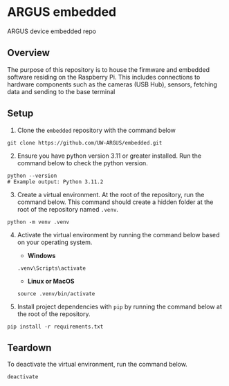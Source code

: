 # ARGUS embedded
ARGUS device embedded repo

## Overview
The purpose of this repository is to house the firmware and embedded software residing on the Raspberry Pi.
This includes connections to hardware components such as the cameras (USB Hub), sensors, fetching data and sending to the base terminal

## Setup
1. Clone the `embedded` repository with the command below

```
git clone https://github.com/UW-ARGUS/embedded.git
```

2. Ensure you have python version 3.11 or greater installed. Run the command below to check the python version.
```
python --version
# Example output: Python 3.11.2
```

3. Create a virtual environment. At the root of the repository, run the command below. This command should create a hidden folder at the root of the repository named `.venv`.
```
python -m venv .venv
```

4. Activate the virtual environment by running the command below based on your operating system.

    - **Windows**
    ```
    .venv\Scripts\activate
    ```

    - **Linux or MacOS**
    ```
    source .venv/bin/activate
    ```

5. Install project dependencies with `pip` by running the command below at the root of the repository.
```
pip install -r requirements.txt
```

## Teardown
To deactivate the virtual environment, run the command below.
```
deactivate
```